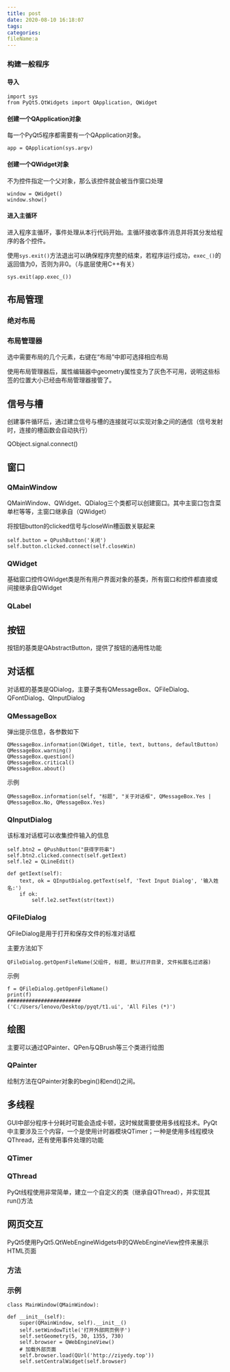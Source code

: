 ```yaml
---
title: post
date: 2020-08-10 16:18:07
tags:
categories:
fileName:a
---
```




### 构建一般程序

#### 导入

```
import sys
from PyQt5.QtWidgets import QApplication, QWidget
```

#### 创建一个QApplication对象

每一个PyQt5程序都需要有一个QApplication对象。

```
app = QApplication(sys.argv)
```



#### 创建一个QWidget对象

不为控件指定一个父对象，那么该控件就会被当作窗口处理

```
window = QWidget()
window.show()
```

#### 进入主循环

进入程序主循环，事件处理从本行代码开始。主循环接收事件消息并将其分发给程序的各个控件。

使用`sys.exit()`方法退出可以确保程序完整的结束，若程序运行成功，`exec_()`的返回值为0，否则为非0。（与底层使用C++有关）

```
sys.exit(app.exec_())
```







## 布局管理

### 绝对布局





### 布局管理器

选中需要布局的几个元素，右键在“布局”中即可选择相应布局

使用布局管理器后，属性编辑器中geometry属性变为了灰色不可用，说明这些标签的位置大小已经由布局管理器接管了。





## 信号与槽

创建事件循环后，通过建立信号与槽的连接就可以实现对象之间的通信（信号发射时，连接的槽函数会自动执行）

QObject.signal.connect()



## 窗口

### QMainWindow

QMainWindow、QWidget、QDialog三个类都可以创建窗口。其中主窗口包含菜单栏等等，主窗口继承自（QWidget）





将按钮button的clicked信号与closeWin槽函数关联起来

```
self.button = QPushButton('关闭')
self.button.clicked.connect(self.closeWin)
```



### QWidget

基础窗口控件QWidget类是所有用户界面对象的基类，所有窗口和控件都直接或间接继承自QWidget



### QLabel





## 按钮

按钮的基类是QAbstractButton，提供了按钮的通用性功能



## 对话框

对话框的基类是QDialog，主要子类有QMessageBox、QFileDialog、QFontDialog、QInputDialog

### QMessageBox

弹出提示信息，各参数如下

```
QMessageBox.information(QWidget, title, text, buttons, defaultButton)
QMessageBox.warning()
QMessageBox.question()
QMessageBox.critical()
QMessageBox.about()
```

示例

```
QMessageBox.information(self, "标题", "关于对话框", QMessageBox.Yes | QMessageBox.No, QMessageBox.Yes)
```



### QInputDialog

该标准对话框可以收集控件输入的信息

```
self.btn2 = QPushButton("获得字符串")
self.btn2.clicked.connect(self.getIext)
self.le2 = QLineEdit()
```





```
def getIext(self):	
	text, ok = QInputDialog.getText(self, 'Text Input Dialog', '输入姓名:')
	if ok:
		self.le2.setText(str(text)) 
```



### QFileDialog

QFileDialog是用于打开和保存文件的标准对话框

主要方法如下

```
QFileDialog.getOpenFileName(父组件, 标题, 默认打开目录, 文件拓展名过滤器)
```

示例

```
f = QFileDialog.getOpenFileName()
print(f)
########################
('C:/Users/lenovo/Desktop/pyqt/t1.ui', 'All Files (*)')
```



## 绘图

主要可以通过QPainter、QPen与QBrush等三个类进行绘图

### QPainter

绘制方法在QPainter对象的begin()和end()之间。





## 多线程

GUI中部分程序十分耗时可能会造成卡顿，这时候就需要使用多线程技术。PyQt中主要涉及三个内容，一个是使用计时器模块QTimer；一种是使用多线程模块QThread，还有使用事件处理的功能

### QTimer



### QThread

PyQt线程使用非常简单，建立一个自定义的类（继承自QThread），并实现其run()方法





## 网页交互

PyQt5使用PyQt5.QtWebEngineWidgets中的QWebEngineView控件来展示HTML页面

### 方法





### 示例

```
class MainWindow(QMainWindow):

def __init__(self):
    super(QMainWindow, self).__init__()
    self.setWindowTitle('打开外部网页例子')
    self.setGeometry(5, 30, 1355, 730)
    self.browser = QWebEngineView()
    # 加载外部页面
    self.browser.load(QUrl('http://ziyedy.top'))
    self.setCentralWidget(self.browser)
```











